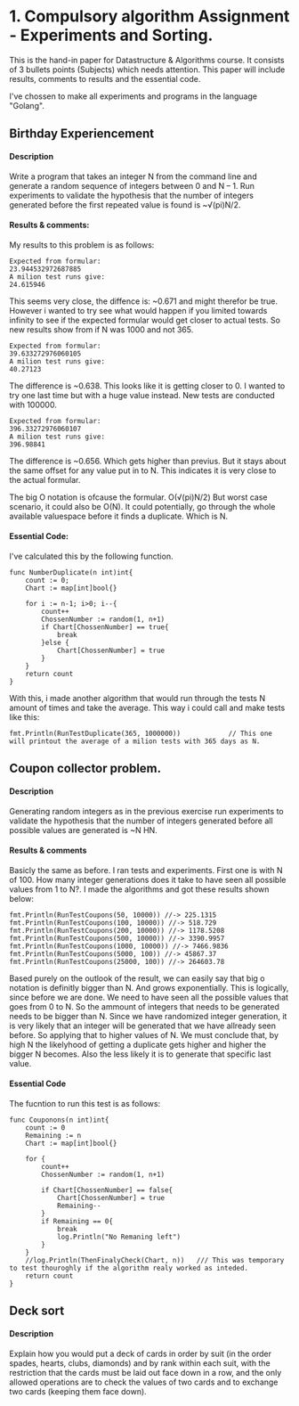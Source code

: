 # 1. Compulsory algorithm Assignment - Experiments and Sorting.
This is the hand-in paper for Datastructure & Algorithms course. It consists of 3 bullets points (Subjects) which needs attention. This paper will include results, comments to results and the essential code.

I've chossen to make all experiments and programs in the language "Golang".

## Birthday Experiencement
#### Description 
Write a program that takes an integer N from the command line and generate a random sequence of integers between 0 and N – 1. Run experiments to validate the hypothesis that the number of integers generated before the first repeated value is found is ~√(pi)N/2.

#### Results & comments:

My results to this problem is as follows:
```
Expected from formular: 
23.944532972687885
A milion test runs give: 
24.615946
```
This seems very close, the diffence is: ~0.671 and might therefor be true. However i wanted to try see what would happen if you limited towards infinity to see if the expected formular would get closer to actual tests. So new results show from if N was 1000 and not 365.
```
Expected from formular: 
39.633272976060105
A milion test runs give: 
40.27123
```
The difference is ~0.638. This looks like it is getting closer to 0. I wanted to try one last time but with a huge value instead. New tests are conducted with 100000.
```
Expected from formular: 
396.33272976060107
A milion test runs give: 
396.98841
```
The difference is ~0.656. Which gets higher than previus. But it stays about the same offset for any value put in to N. This indicates it is very close to the actual formular.

The big O notation is ofcause the formular. O(√(pi)N/2) But worst case scenario, it could also be O(N). It could potentially, go through the whole available valuespace before it finds a duplicate. Which is N. 

#### Essential Code:
I've calculated this by the following function.

```golang
func NumberDuplicate(n int)int{
	count := 0;
	Chart := map[int]bool{}

	for i := n-1; i>0; i--{
		count++
		ChossenNumber := random(1, n+1)
		if Chart[ChossenNumber] == true{
			break
		}else {
			Chart[ChossenNumber] = true
		}
	}
	return count
}
```
With this, i made another algorithm that would run through the tests N amount of times and take the average. This way i could call and make tests like this:
```golang
fmt.Println(RunTestDuplicate(365, 1000000))            // This one will printout the average of a milion tests with 365 days as N.
```

## Coupon collector problem.
#### Description
Generating random integers as in the previous exercise run experiments to validate the hypothesis that the number of integers generated before all possible values are generated is ~N HN.

#### Results & comments
Basicly the same as before. I ran tests and experiments. First one is with N of 100. How many integer generations does it take to have seen all possible values from 1 to N?. I made the algorithms and got these results shown below:

```golang
fmt.Println(RunTestCoupons(50, 10000)) //-> 225.1315
fmt.Println(RunTestCoupons(100, 10000)) //-> 518.729
fmt.Println(RunTestCoupons(200, 10000)) //-> 1178.5208
fmt.Println(RunTestCoupons(500, 10000)) //-> 3390.9957
fmt.Println(RunTestCoupons(1000, 10000)) //-> 7466.9836
fmt.Println(RunTestCoupons(5000, 100)) //-> 45867.37
fmt.Println(RunTestCoupons(25000, 100)) //-> 264603.78
```
Based purely on the outlook of the result, we can easily say that big o notation is definitly bigger than N. And grows exponentially. This is logically, since before we are done. We need to have seen all the possible values that goes from 0 to N. So the ammount of integers that needs to be generated needs to be bigger than N. Since we have randomized integer generation, it is very likely that an integer will be generated that we have allready seen before. So applying that to higher values of N. We must conclude that, by high N the likelyhood of getting a duplicate gets higher and higher the bigger N becomes. Also the less likely it is to generate that specific last value.

#### Essential Code

The fucntion to run this test is as follows:
```golang
func Couponons(n int)int{
	count := 0
	Remaining := n
	Chart := map[int]bool{}

	for {
		count++
		ChossenNumber := random(1, n+1)

		if Chart[ChossenNumber] == false{
			Chart[ChossenNumber] = true
			Remaining--
		}
		if Remaining == 0{
			break
			log.Println("No Remaning left")
		}
	}
	//log.Println(ThenFinalyCheck(Chart, n))   /// This was temporary to test thouroghly if the algorithm realy worked as inteded.
	return count
}
``` 

## Deck sort
#### Description
Explain how you would put a deck of cards in order by suit (in the
order spades, hearts, clubs, diamonds) and by rank within each suit, with the restriction
that the cards must be laid out face down in a row, and the only allowed operations are
to check the values of two cards and to exchange two cards (keeping them face down).
